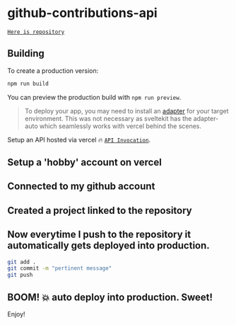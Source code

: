 # github-contributions-api

[`Here is repository`](https://github.com/awindest/github-contributions-api)

## Building

To create a production version:

```bash
npm run build
```

You can preview the production build with `npm run preview`.

> To deploy your app, you may need to install an [adapter](https://kit.svelte.dev/docs/adapters) for your target environment.
This was not necessary as sveltekit has the adapter-auto which seamlessly works with vercel behind the scenes.

Setup an API hosted via vercel 🔥 [`API Invocation`](https://github-contributions-api-plum.vercel.app/awindest/2023).

## Setup a 'hobby' account on vercel
## Connected to my github account
## Created a project linked to the repository
## Now everytime I push to the repository it automatically gets deployed into production.

```bash
git add .
git commit -m "pertinent message"
git push
```

## BOOM! 💥 auto deploy into production. Sweet!



Enjoy!

